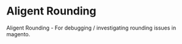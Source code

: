 Aligent Rounding
==============

Aligent Rounding - For debugging / investigating rounding issues in magento.